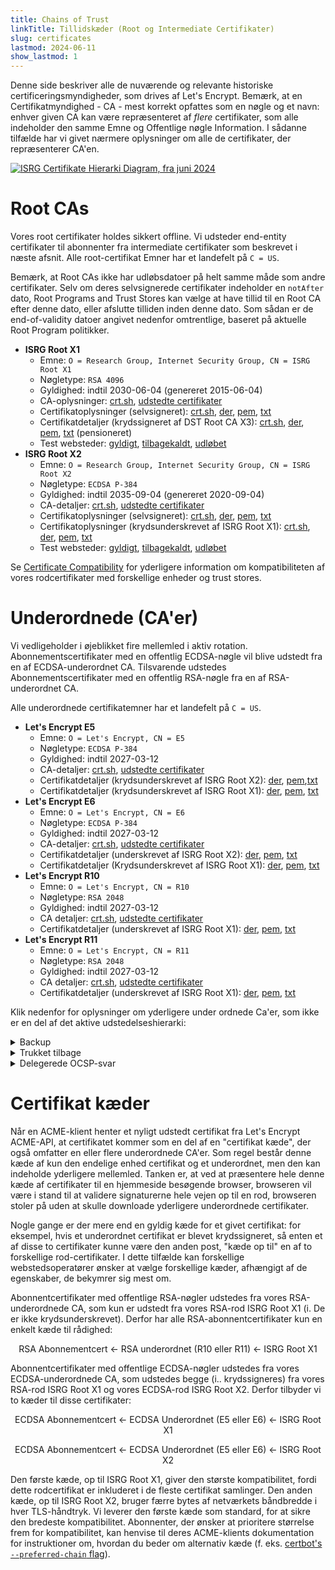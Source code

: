 ```yaml
---
title: Chains of Trust
linkTitle: Tillidskæder (Root og Intermediate Certifikater)
slug: certificates
lastmod: 2024-06-11
show_lastmod: 1
---
```


Denne side beskriver alle de nuværende og relevante historiske certificeringsmyndigheder, som drives af Let's Encrypt. Bemærk, at en Certifikatmyndighed - CA - mest korrekt opfattes som en nøgle og et navn: enhver given CA kan være repræsenteret af _flere_ certifikater, som alle indeholder den samme Emne og Offentlige nøgle Information. I sådanne tilfælde har vi givet nærmere oplysninger om alle de certifikater, der repræsenterer CA'en.

[![ISRG Certifikate Hierarki Diagram, fra juni 2024](/images/isrg-hierarchy.png)](/images/isrg-hierarchy.png)

# Root CAs

Vores root certifikater holdes sikkert offline. Vi udsteder end-entity certifikater til abonnenter fra intermediate certifikater som beskrevet i næste afsnit. Alle root-certifikat Emner har et landefelt på `C = US`.

Bemærk, at Root CAs ikke har udløbsdatoer på helt samme måde som andre certifikater. Selv om deres selvsignerede certifikater indeholder en `notAfter` dato, Root Programs and Trust Stores kan vælge at have tillid til en Root CA efter denne dato, eller afslutte tilliden inden denne dato. Som sådan er de end-of-validity datoer angivet nedenfor omtrentlige, baseret på aktuelle Root Program politikker.

* **ISRG Root X1**
  * Emne: `O = Research Group, Internet Security Group, CN = ISRG Root X1`
  * Nøgletype: `RSA 4096`
  * Gyldighed: indtil 2030-06-04 (genereret 2015-06-04)
  * CA-oplysninger: [crt.sh](https://crt.sh/?caid=7394), [udstedte certifikater](https://crt.sh/?Identity=%25&iCAID=7394)
  * Certifikatoplysninger (selvsigneret): [crt.sh](https://crt.sh/?id=9314791), [der](/certs/isrgrootx1.der), [pem](/certs/isrgrootx1.pem), [txt](/certs/isrgrootx1.txt)
  * Certifikatdetaljer (krydssigneret af DST Root CA X3): [crt.sh](https://crt.sh/?id=3958242236), [der](/certs/isrg-root-x1-cross-signed.der), [pem](/certs/isrg-root-x1-cross-signed.pem), [txt](/certs/isrg-root-x1-cross-signed.txt) (pensioneret)
  * Test websteder: [gyldigt](https://valid-isrgrootx1.letsencrypt.org/), [tilbagekaldt](https://revoked-isrgrootx1.letsencrypt.org/), [udløbet](https://expired-isrgrootx1.letsencrypt.org/)
* **ISRG Root X2**
  * Emne: `O = Research Group, Internet Security Group, CN = ISRG Root X2`
  * Nøgletype: `ECDSA P-384`
  * Gyldighed: indtil 2035-09-04 (genereret 2020-09-04)
  * CA-detaljer: [crt.sh](https://crt.sh/?caid=183269), [udstedte certifikater](https://crt.sh/?Identity=%25&iCAID=183269)
  * Certifikatoplysninger (selvsigneret): [crt.sh](https://crt.sh/?id=3335562555), [der](/certs/isrg-root-x2.der), [pem](/certs/isrg-root-x2.pem), [txt](/certs/isrg-root-x2.txt)
  * Certifikatoplysninger (krydsunderskrevet af ISRG Root X1): [crt.sh](https://crt.sh/?id=3334561878), [der](/certs/isrg-root-x2-cross-signed.der), [pem](/certs/isrg-root-x2-cross-signed.pem), [txt](/certs/isrg-root-x2-cross-signed.txt)
  * Test websteder: [gyldigt](https://valid-isrgrootx2.letsencrypt.org/), [tilbagekaldt](https://revoked-isrgrootx2.letsencrypt.org/), [udløbet](https://expired-isrgrootx2.letsencrypt.org/)

Se [Certificate Compatibility](/docs/cert-compat) for yderligere information om kompatibiliteten af vores rodcertifikater med forskellige enheder og trust stores.

# Underordnede (CA'er)

Vi vedligeholder i øjeblikket fire mellemled i aktiv rotation. Abonnementscertifikater med en offentlig ECDSA-nøgle vil blive udstedt fra en af ECDSA-underordnet CA. Tilsvarende udstedes Abonnementscertifikater med en offentlig RSA-nøgle fra en af RSA-underordnet CA.

Alle underordnede certifikatemner har et landefelt på `C = US`.

* **Let's Encrypt E5**
  * Emne: `O = Let's Encrypt, CN = E5`
  * Nøgletype: `ECDSA P-384`
  * Gyldighed: indtil 2027-03-12
  * CA-detaljer: [crt.sh](https://crt.sh/?caid=295810), [udstedte certifikater](https://crt.sh/?Identity=%25&iCAID=295810)
  * Certifikatdetaljer (krydsunderskrevet af ISRG Root X2): [der](/certs/2024/e5.der), [pem](/certs/2024/e5.pem),[txt](/certs/2024/e5.txt)
  * Certifikatdetaljer (krydsunderskrevet af ISRG Root X1): [der](/certs/2024/e5-cross.der), [pem](/certs/2024/e5-cross.pem), [txt](/certs/2024/e5-cross.txt)
* **Let's Encrypt E6**
  * Emne: `O = Let's Encrypt, CN = E6`
  * Nøgletype: `ECDSA P-384`
  * Gyldighed: indtil 2027-03-12
  * CA-detaljer: [crt.sh](https://crt.sh/?caid=295819), [udstedte certifikater](https://crt.sh/?Identity=%25&iCAID=295819)
  * Certifikatdetaljer (underskrevet af ISRG Root X2): [der](/certs/2024/e6.der), [pem](/certs/2024/e6.pem), [txt](/certs/2024/e6.txt)
  * Certifikatdetaljer (Krydsunderskrevet af ISRG Root X1): [der](/certs/2024/e6-cross.der), [pem](/certs/2024/e6-cross.pem), [txt](/certs/2024/e6-cross.txt)
* **Let's Encrypt R10**
  * Emne: `O = Let's Encrypt, CN = R10`
  * Nøgletype: `RSA 2048`
  * Gyldighed: indtil 2027-03-12
  * CA detaljer: [crt.sh](https://crt.sh/?caid=295814), [udstedte certifikater](https://crt.sh/?Identity=%25&iCAID=295814)
  * Certifikatdetaljer (underskrevet af ISRG Root X1): [der](/certs/2024/r10.der), [pem](/certs/2024/r10.pem), [txt](/certs/2024/r10.txt)
* **Let's Encrypt R11**
  * Emne: `O = Let's Encrypt, CN = R11`
  * Nøgletype: `RSA 2048`
  * Gyldighed: indtil 2027-03-12
  * CA detaljer: [crt.sh](https://crt.sh/?caid=295815), [udstedte certifikater](https://crt.sh/?Identity=%25&iCAID=295815)
  * Certifikatdetaljer (underskrevet af ISRG Root X1): [der](/certs/2024/r11.der), [pem](/certs/2024/r11.pem), [txt](/certs/2024/r11.txt)

Klik nedenfor for oplysninger om yderligere under ordnede Ca'er, som ikke er en del af det aktive udstedelseshierarki:

<details>
<summary>Backup</summary>

Disse underliggende CA'er har gyldige certifikater, men anvendes ikke til udstedelse. Vi kan til enhver tid begynde at udstede abonnentcertifikater fra dem uden varsel.

* **Let's Encrypt E7**
  * Emne: `O = Let's Encrypt, CN = E7`
  * Nøgletype: `ECDSA P-384`
  * Gyldighed: indtil 2027-03-12
  * CA detaljer: [crt.sh](https://crt.sh/?caid=295813), [udstedte certifikater](https://crt.sh/?Identity=%25&iCAID=295813)
  * Certifikatdetaljer (underskrevet af ISRG Root X2): [der](/certs/2024/e7.der), [pem](/certs/2024/e7.pem), [txt](/certs/2024/e7.txt)
  * Certifikatdetaljer (underskrevet af ISRG Root X1): [der](/certs/2024/e7-cross.der), [pem](/certs/2024/e7-cross.pem), [txt](/certs/2024/e7-cross.txt)
* **Let's Encrypt E8**
  * Emne: `O = Let's Encrypt, CN = E8`
  * Nøgletype: `ECDSA P-384`
  * Gyldighed: indtil 2027-03-12
  * CA detaljer: [crt.sh](https://crt.sh/?caid=295809), [udstedte certifikater](https://crt.sh/?Identity=%25&iCAID=295809)
  * Certifikatdetaljer (underskrevet af ISRG Root X2): [der](/certs/2024/e8.der), [pem](/certs/2024/e8.pem), [txt](/certs/2024/e8.txt)
  * Certifikatdetaljer (underskrevet af ISRG Root X1): [der](/certs/2024/e8-cross.der), [pem](/certs/2024/e8-cross.pem), [txt](/certs/2024/e8-cross.txt)
* **Let's Encrypt E9**
  * Emne: `O = Let's Encrypt, CN = E9`
  * Nøgletype: `ECDSA P-384`
  * Gyldighed: indtil 2027-03-12
  * CA detaljer: [crt.sh](https://crt.sh/?caid=295812), [udstedte certifikater](https://crt.sh/?Identity=%25&iCAID=295812)
  * Certifikatdetaljer (underskrevet af ISRG Root X2): [der](/certs/2024/e9.der), [pem](/certs/2024/e9.pem), [txt](/certs/2024/e9.txt)
  * Certifikatdetaljer (underskrevet af ISRG Root X1): [der](/certs/2024/e9-cross.der), [pem](/certs/2024/e9-cross.pem), [txt](/certs/2024/e9-cross.txt)
* **Let's Encrypt R12**
  * Emne: `O = Let's Encrypt, CN = R12`
  * Nøgletype: `RSA 2048`
  * Gyldighed: indtil 2027-03-12
  * CA detaljer: [crt.sh](https://crt.sh/?caid=295816), [udstedte certifikater](https://crt.sh/?Identity=%25&iCAID=295816)
  * Certifikatdetaljer (underskrevet af ISRG Root X1): [der](/certs/2024/r12.der), [pem](/certs/2024/r12.pem), [txt](/certs/2024/r12.txt)
* **Let's Encrypt R13**
  * Emne: `O = Let's Encrypt, CN = R13`
  * Nøgletype: `RSA 2048`
  * Gyldighed: indtil 2027-03-12
  * CA detaljer: [crt.sh](https://crt.sh/?caid=295817), [udstedte certifikater](https://crt.sh/?Identity=%25&iCAID=295817)
  * Certifikatdetaljer (underskrevet af ISRG Root X1): [der](/certs/2024/r13.der), [pem](/certs/2024/r13.pem), [txt](/certs/2024/r13.txt)
* **Let's Encrypt R14**
  * Emne: `O = Let's Encrypt, CN = R14`
  * Nøgletype: `RSA 2048`
  * Gyldighed: indtil 2027-03-12
  * CA detaljer: [crt.sh](https://crt.sh/?caid=295818), [udstedte certifikater](https://crt.sh/?Identity=%25&iCAID=295818)
  * Certifikatdetaljer (underskrevet af ISRG Root X1): [der](/certs/2024/r14.der), [pem](/certs/2024/r14.pem), [txt](/certs/2024/r14.txt)

</details>

<details>
<summary>Trukket tilbage</summary>

Disse underordnede CA'er bruges ikke længere til at udstede Abonnentcertifikater. De, der stadig har gyldige certifikater, kan producere OCSP-svar og/eller CRL'er.

* **Let's Encrypt E1**
  * Emne: `O = Let's Encrypt, CN = E1`
  * Nøgletype: `ECDSA P-384`
  * Gyldighed: indtil 2025-09-15
  * CA detaljer: [crt.sh](https://crt.sh/?caid=183283), [udstedte certifikater](https://crt.sh/?Identity=%25&iCAID=183283)
  * Certifikatdetaljer (underskrevet af ISRG Root X2): [crt.sh](https://crt.sh/?id=3334671964), [der](/certs/lets-encrypt-e1.der), [pem](/certs/lets-encrypt-e1.pem),[txt](/certs/lets-encrypt-e1.txt)
* **Let's Encrypt E2**
  * Emne: `O = Let's Encrypt, CN = E2`
  * Nøgletype: `ECDSA P-384`
  * Gyldighed: indtil 2025-09-15
  * CA detaljer: [crt.sh](https://crt.sh/?caid=183284), [udstedte certifikater](https://crt.sh/?Identity=%25&iCAID=183284)
  * Certifikatdetaljer (underskrevet af ISRG Root X2): [crt.sh](https://crt.sh/?id=3334671963), [der](/certs/lets-encrypt-e2.der), [pem](/certs/lets-encrypt-e2.pem),[txt](/certs/lets-encrypt-e2.txt)
* **Let's Encrypt R3**
  * Emne: `O = Let's Encrypt, CN = R3`
  * Nøgletype: `RSA 2048`
  * Gyldighed: indtil 2025-09-15
  * CA detaljer: [crt.sh](https://crt.sh/?caid=183267), [udstedte certifikater](https://crt.sh/?Identity=%25&iCAID=183267)
  * Certifikat detaljer (underskrevet af ISRG Root X1): [crt.sh](https://crt.sh/?id=3334561877), [der](/certs/lets-encrypt-r4.der), [pem](/certs/lets-encrypt-r4.pem), [txt](/certs/lets-encrypt-r4.txt)
  * Certifikat detaljer (krydsunderskrevet af IdenTrust): [crt.sh](https://crt.sh/?id=3479778542), [der](/certs/lets-encrypt-r3-cross-signed.der), [pem](/certs/lets-encrypt-r3-cross-signed.pem), [txt](/certs/lets-encrypt-r3-cross-signed.txt)
* **Let's Encrypt R4**
  * Emne: `O = Let's Encrypt, CN = R4`
  * Nøgletype: `RSA 2048`
  * Gyldighed: indtil 2025-09-15
  * CA detaljer: [crt.sh](https://crt.sh/?caid=183268), [udstedte certifikater](https://crt.sh/?Identity=%25&iCAID=183268)
  * Certifikat detaljer (underskrevet af ISRG Root X1): [crt.sh](https://crt.sh/?id=3334561877), [der](/certs/lets-encrypt-r4.der), [pem](/certs/lets-encrypt-r4.pem), [txt](/certs/lets-encrypt-r4.txt)
  * Certifikat detaljer (krydsunderskrevet af IdenTrust): [crt.sh](https://crt.sh/?id=3479778542), [der](/certs/lets-encrypt-r3-cross-signed.der), [pem](/certs/lets-encrypt-r3-cross-signed.pem), [txt](/certs/lets-encrypt-r3-cross-signed.txt)
* **Let's Encrypt Autoriteten X1**
  * Om: `O = Let's Encrypt, CN = Let's Encrypt Autoriteten X1`
  * Nøgletype: `RSA 2048`
  * Gyldighed: udløbet 2020-06-04
  * CA detaljer: [crt.sh](https://crt.sh/?caid=7395), [udstedte certifikater](https://crt.sh/?Identity=%25&iCAID=7395)
  * Certifikat detaljer (underskrevet af ISRG Root X1): [crt.sh](https://crt.sh/?id=3334561877), [der](/certs/lets-encrypt-r4.der), [pem](/certs/lets-encrypt-r4.pem), [txt](/certs/lets-encrypt-r4.txt)
  * Certifikat detaljer (krydsunderskrevet af IdenTrust): [crt.sh](https://crt.sh/?id=3479778542), [der](/certs/lets-encrypt-r3-cross-signed.der), [pem](/certs/lets-encrypt-r3-cross-signed.pem), [txt](/certs/lets-encrypt-r3-cross-signed.txt)
* **Let's Encrypt Autoriteten X2**
  * Om: `O = Let's Encrypt, CN = Let's Encrypt Autoriteten X2`
  * Nøgletype: `RSA 2048`
  * Gyldighed: udløbet 2020-06-04
  * CA detaljer: [crt.sh](https://crt.sh/?caid=9745), [udstedte certifikater](https://crt.sh/?Identity=%25&iCAID=9745)
  * Certifikat detaljer (underskrevet af ISRG Root X1): [crt.sh](https://crt.sh/?id=3334561877), [der](/certs/lets-encrypt-r4.der), [pem](/certs/lets-encrypt-r4.pem), [txt](/certs/lets-encrypt-r4.txt)
  * Certifikat detaljer (krydsunderskrevet af IdenTrust): [crt.sh](https://crt.sh/?id=3479778542), [der](/certs/lets-encrypt-r3-cross-signed.der), [pem](/certs/lets-encrypt-r3-cross-signed.pem), [txt](/certs/lets-encrypt-r3-cross-signed.txt)
* **Let's Encrypt Autoriteten X3**
  * Om: `O = Let's Encrypt, CN = Let's Encrypt Autoriteten X3`
  * Nøgletype: `RSA 2048`
  * Gyldighed: udløbet 2021-10-06
  * CA detaljer: [crt.sh](https://crt.sh/?caid=16418), [udstedte certifikater](https://crt.sh/?Identity=%25&iCAID=16418)
  * Certifikat detaljer (underskrevet af ISRG Root X1): [crt.sh](https://crt.sh/?id=47997543), [der](/certs/letsencryptauthorityx3.der), [pem](/certs/letsencryptauthorityx3.pem), [txt](/certs/letsencryptauthorityx3.txt)
  * Certifikat detaljer (krydsunderskrevet af IdenTrust): [crt.sh](https://crt.sh/?id=3479778542), [der](/certs/lets-encrypt-r3-cross-signed.der), [pem](/certs/lets-encrypt-r3-cross-signed.pem), [txt](/certs/lets-encrypt-r3-cross-signed.txt)
* **Let's Encrypt Autoriteten X4**
  * Om: `O = Let's Encrypt, CN = Let's Encrypt Autoriteten X4`
  * Nøgletype: `RSA 2048`
  * Gyldighed: udløbet 2021-10-06
  * CA detaljer: [crt.sh](https://crt.sh/?caid=16429), [udstedte certifikater](https://crt.sh/?Identity=%25&iCAID=16429)
  * Certifikat detaljer (underskrevet af ISRG Root X1): [crt.sh](https://crt.sh/?id=47997546), [der](/certs/letsencryptauthorityx4.der), [pem](/certs/letsencryptauthorityx4.pem), [txt](/certs/letsencryptauthorityx4.txt)
  * Certifikat detaljer (krydsunderskrevet af IdenTrust): [crt.sh](https://crt.sh/?id=15710291), [der](/certs/lets-encrypt-x4-cross-signed.der), [pem](/certs/lets-encrypt-x4-cross-signed.pem), [txt](/certs/lets-encrypt-x4-cross-signed.txt)

</details>

<details>
<summary>Delegerede OCSP-svar</summary>

Dette nøglepar blev tidligere brugt til at signere OCSP-svar vedrørende status for Let's Encrypts underordende certifikater på vegne af Let's Encrypt roden, så roden kan forblive sikker offline. Vi udsteder ikke længere OCSP-svar for vores underordnede certifikater; vi udsteder i stedet regelmæssigt CRL'er fra vores rod for at formidle tilbagekaldelsesstatus for vores underordnede certifikater.

* **ISRG Root OCSP X1**
  * Emne: `O = Internet Security Research Group, CN = ISRG Root OCSP X1`
  * Nøgletype: `RSA 2048`
  * Gyldighed: indtil 2025-06-10
  * Certifikat detaljer (underskrevet af ISRG Root X1): [crt.sh](https://crt.sh/?id=2929281974), [der](/certs/isrg-root-ocsp-x1.der), [pem](/certs/isrg-root-ocsp-x1.pem), [txt](/certs/isrg-root-ocsp-x1.txt)
  * Certifikat detaljer (underskrevet af ISRG Root X1): [crt.sh](https://crt.sh/?id=142051103) (udløbet)

</details>
<p><!-- to get the right line spacing after a block element --></p>

# Certifikat kæder

Når en ACME-klient henter et nyligt udstedt certifikat fra Let's Encrypt ACME-API, at certifikatet kommer som en del af en "certifikat kæde", der også omfatter en eller flere underordnede CA'er. Som regel består denne kæde af kun den endelige enhed certifikat og et underordnet, men den kan indeholde yderligere mellemled. Tanken er, at ved at præsentere hele denne kæde af certifikater til en hjemmeside besøgende browser, browseren vil være i stand til at validere signaturerne hele vejen op til en rod, browseren stoler på uden at skulle downloade yderligere underordnede certifikater.

Nogle gange er der mere end en gyldig kæde for et givet certifikat: for eksempel, hvis et underordnet certifikat er blevet krydssigneret, så enten et af disse to certifikater kunne være den anden post, "kæde op til" en af to forskellige rod-certifikater. I dette tilfælde kan forskellige webstedsoperatører ønsker at vælge forskellige kæder, afhængigt af de egenskaber, de bekymrer sig mest om.

Abonnentcertifikater med offentlige RSA-nøgler udstedes fra vores RSA-underordnede CA, som kun er udstedt fra vores RSA-rod ISRG Root X1 (i. De er ikke krydsunderskrevet). Derfor har alle RSA-abonnentcertifikater kun en enkelt kæde til rådighed:

<div style="text-align: center">
RSA Abonnementcert ← RSA underordnet (R10 eller R11) ← ISRG Root X1
</div>
<p><!-- to get the right line spacing after a block element --></p>

Abonnentcertifikater med offentlige ECDSA-nøgler udstedes fra vores ECDSA-underordnede CA, som udstedes begge (i.. krydssigneres) fra vores RSA-rod ISRG Root X1 og vores ECDSA-rod ISRG Root X2. Derfor tilbyder vi to kæder til disse certifikater:

<div style="text-align: center">
ECDSA Abonnementcert ← ECDSA Underordnet (E5 eller E6) ← ISRG Root X1

ECDSA Abonnementcert ← ECDSA Underordnet (E5 eller E6) ← ISRG Root X2
</div>
<p><!-- to get the right line spacing after a block element --></p>

Den første kæde, op til ISRG Root X1, giver den største kompatibilitet, fordi dette rodcertifikat er inkluderet i de fleste certifikat samlinger. Den anden kæde, op til ISRG Root X2, bruger færre bytes af netværkets båndbredde i hver TLS-håndtryk. Vi leverer den første kæde som standard, for at sikre den bredeste kompatibilitet. Abonnenter, der ønsker at prioritere størrelse frem for kompatibilitet, kan henvise til deres ACME-klients dokumentation for instruktioner om, hvordan du beder om alternativ kæde (f. eks. [certbot's `--preferred-chain` flag](https://eff-certbot.readthedocs.io/en/stable/using.html#certbot-command-line-options)).
